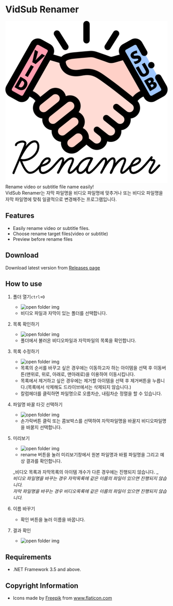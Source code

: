 # VidSub Renamer

![logo](./Resources/Subtitle%20Renamer%20Icon.png)   
Rename video or subtitle file name easily!   
VidSub Renamer는 자막 파일명을 비디오 파일명에 맞추거나 또는 비디오 파일명을 자막 파일명에 맞춰 일괄적으로 변경해주는 프로그램입니다.

## Features
- Easily rename video or subtitle files.
- Choose rename target files(video or subtitle)
- Preview before rename files

## Download
Download latest version from [Releases page](https://github.com/uiyoung/VidSub-Renamer/releases)

## How to use    
1. 폴더 열기`ctrl+O`
   - ![open folder img](/path/to/img.jpg)
   - 비디오 파일과 자막이 있는 폴더를 선택합니다.
2. 목록 확인하기
   - ![open folder img](/path/to/img.jpg)
   - 폴더에서 불러온 비디오파일과 자막파일의 목록을 확인합니다. 
3. 목록 수정하기
   - ![open folder img](/path/to/img.jpg)
   - 목록의 순서를 바꾸고 싶은 경우에는 이동하고자 하는 아이템을 선택 후 이동버튼(맨위로, 위로, 아래로, 맨아래로)을 이용하여 이동시킵니다.
   - 목록에서 제거하고 싶은 경우에는 제거할 아이템을 선택 후 제거버튼을 누릅니다.(목록에서 삭제해도 드라이브에서는 삭제되지 않습니다.)
   - 칼럼헤더를 클릭하면 파일명으로 오름차순, 내림차순 정렬을 할 수 있습니다.
4. 파일명 바꿀 타깃 선택하기    
   - ![open folder img](/path/to/img.jpg)
   - 손가락버튼 클릭 또는 콤보박스를 선택하여 자막파일명을 바꿀지 비디오파일명을 바꿀지 선택합니다.
5. 미리보기
   - ![open folder img](/path/to/img.jpg)
   - rename 버튼을 눌러 미리보기창에서 원본 파일명과 바뀔 파일명을 그리고 예상 결과를 확인합니다.
   
   
    _비디오 목록과 자막목록의 아이템 개수가 다른 경우에는 진행되지 않습니다. _   
    _비디오 파일명을 바꾸는 경우 자막목록에 같은 이름의 파일이 있으면 진행되지 않습니다._   
    _자막 파일명을 바꾸는 경우 비디오목록에 같은 이름의 파일이 있으면 진행되지 않습니다._       
   
6. 이름 바꾸기    
   - 확인 버튼을 눌러 이름을 바꿉니다.
7. 결과 확인
   - ![open folder img](/path/to/img.jpg)
   
## Requirements
* .NET Framework 3.5 and above.

## Copyright Information
  - Icons made by [Freepik](http://www.freepik.com/) from www.flaticon.com
